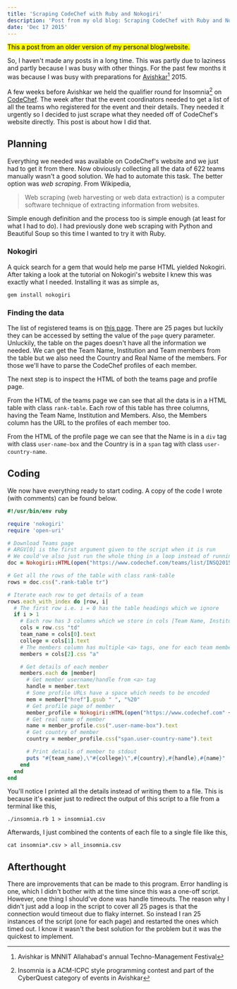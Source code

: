 ```yaml
---
title: 'Scraping CodeChef with Ruby and Nokogiri'
description: 'Post from my old blog: Scraping CodeChef with Ruby and Nokogiri'
date: 'Dec 17 2015'
---
```


<mark>This a post from an older version of my personal blog/website.</mark>

So, I haven't made any posts in a long time.
This was partly due to laziness and partly because I was busy with other things.
For the past few months it was because I was busy with preparations for [Avishkar](http://avishkar.xyz/)[^1] 2015.

A few weeks before Avishkar we held the qualifier round for Insomnia[^2] on [CodeChef](https://www.codechef.com/INSQ2015).
The week after that the event coordinators needed to get a list of all the teams who registered for the event and their details.
They needed it urgently so I decided to just scrape what they needed off of CodeChef's website directly.
This post is about how I did that.

## Planning

Everything we needed was available on CodeChef's website and we just had to get it from there.
Now obviously collecting all the data of 622 teams manually wasn't a good solution.
We had to automate this task.
The better option was _web scraping_.
From Wikipedia,

> Web scraping (web harvesting or web data extraction) is a computer software technique of extracting information from websites.

Simple enough definition and the process too is simple enough (at least for what I had to do).
I had previously done web scraping with Python and Beautiful Soup so this time I wanted to try it with Ruby.

### Nokogiri

A quick search for a gem that would help me parse HTML yielded Nokogiri.
After taking a look at the tutorial on Nokogiri's website I knew this was exactly what I needed.
Installing it was as simple as,

```shell
gem install nokogiri
```

### Finding the data

The list of registered teams is on [this page](https://www.codechef.com/teams/list/INSQ2015).
There are 25 pages but luckily they can be accessed by setting the value of the `page` query parameter.
Unluckily, the table on the pages doesn't have all the information we needed.
We can get the Team Name, Institution and Team members from the table but we also need the Country and Real Name of the members.
For those we'll have to parse the CodeChef profiles of each member.

The next step is to inspect the HTML of both the teams page and profile page.

From the HTML of the teams page we can see that all the data is in a HTML table with class `rank-table`.
Each row of this table has three columns, having the Team Name, Institution and Members.
Also, the Members column has the URL to the profiles of each member too.

From the HTML of the profile page we can see that the Name is in a `div` tag with class `user-name-box` and the Country is in a `span` tag with class `user-country-name`.

## Coding

We now have everything ready to start coding. A copy of the code I wrote (with comments) can be found below.

```ruby
#!/usr/bin/env ruby

require 'nokogiri'
require 'open-uri'

# Download Teams page
# ARGV[0] is the first argument given to the script when it is run
# We could've also just run the whole thing in a loop instead of running the script separately for each page
doc = Nokogiri::HTML(open("https://www.codechef.com/teams/list/INSQ2015?page=" + ARGV[0]))

# Get all the rows of the table with class rank-table
rows = doc.css(".rank-table tr")

# Iterate each row to get details of a team
rows.each_with_index do |row, i|
  # The first row i.e. i = 0 has the table headings which we ignore
  if i > 1
    # Each row has 3 columns which we store in cols [Team Name, Institution, Members]
    cols = row.css "td"
    team_name = cols[0].text
    college = cols[1].text
    # The members column has multiple <a> tags, one for each team member
    members = cols[2].css "a"

    # Get details of each member
    members.each do |member|
      # Get member username/handle from <a> tag
      handle = member.text
      # Some profile URLs have a space which needs to be encoded
      mem = member["href"].gsub " ", "%20"
      # Get profile page of member
      member_profile = Nokogiri::HTML(open("https://www.codechef.com" + mem))
      # Get real name of member
      name = member_profile.css(".user-name-box").text
      # Get country of member
      country = member_profile.css("span.user-country-name").text

      # Print details of member to stdout
      puts "#{team_name},\"#{college}\",#{country},#{handle},#{name}"
    end
  end
end
```

You'll notice I printed all the details instead of writing them to a file. This is because it's easier just to redirect the output of this script to a file from a terminal like this,

```shell
./insomnia.rb 1 > insomnia1.csv
```

Afterwards, I just combined the contents of each file to a single file like this,

```shell
cat insomnia*.csv > all_insomnia.csv
```

## Afterthought

There are improvements that can be made to this program.
Error handling is one, which I didn't bother with at the time since this was a one-off script.
However, one thing I should've done was handle timeouts.
The reason why I didn't just add a loop in the script to cover all 25 pages is that the connection would timeout due to flaky internet.
So instead I ran 25 instances of the script (one for each page) and restarted the ones which timed out.
I know it wasn't the best solution for the problem but it was the quickest to implement.

[^1]: Avishkar is MNNIT Allahabad's annual Techno-Management Festival

[^2]: Insomnia is a ACM-ICPC style programming contest and part of the CyberQuest category of events in Avishkar
